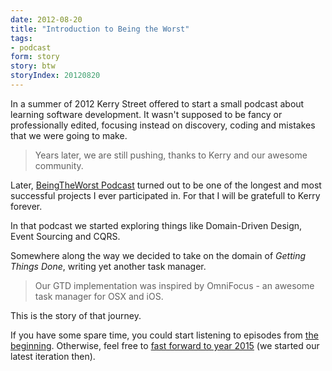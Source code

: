 ```yaml
---
date: 2012-08-20
title: "Introduction to Being the Worst"
tags:
- podcast
form: story
story: btw
storyIndex: 20120820
---
```


In a summer of 2012 Kerry Street offered to start a small podcast
about learning software development. It wasn't supposed to be fancy or
professionally edited, focusing instead on discovery, coding and
mistakes that we were going to make.

> Years later, we are still pushing, thanks to Kerry and our awesome
> community.

Later, [BeingTheWorst Podcast](http://beingtheworst.com) turned out to
be one of the longest and most successful projects I ever participated
in. For that I will be gratefull to Kerry forever.

In that podcast we started exploring things like Domain-Driven Design,
Event Sourcing and CQRS.


Somewhere along the way we decided to take on the domain of
<em>Getting Things Done</em>, writing yet another task manager.

> Our GTD implementation was inspired by OmniFocus - an awesome task
> manager for OSX and iOS.

This is the story of that journey.

If you have some spare time, you could start listening to episodes
from [the beginning](http://beingtheworst.com/episodes-en). Otherwise,
feel free to [fast forward to year 2015](/gtd/) (we started our latest
iteration then).
